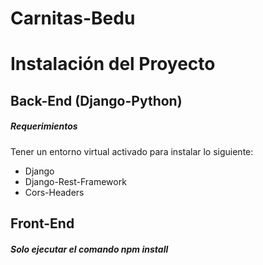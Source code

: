 # Carnitas-Bedu

# Instalación del Proyecto
## Back-End (Django-Python)
  ##### Requerimientos
  Tener un entorno virtual activado para instalar lo siguiente:
   - Django
   - Django-Rest-Framework
   - Cors-Headers
   
## Front-End
  ##### Solo ejecutar el comando npm install
